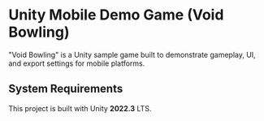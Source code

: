 # Unity Mobile Demo Game (Void Bowling)
"Void Bowling" is a Unity sample game built to demonstrate gameplay, UI, and export settings for mobile platforms.

## System Requirements
This project is built with Unity **2022.3** LTS.